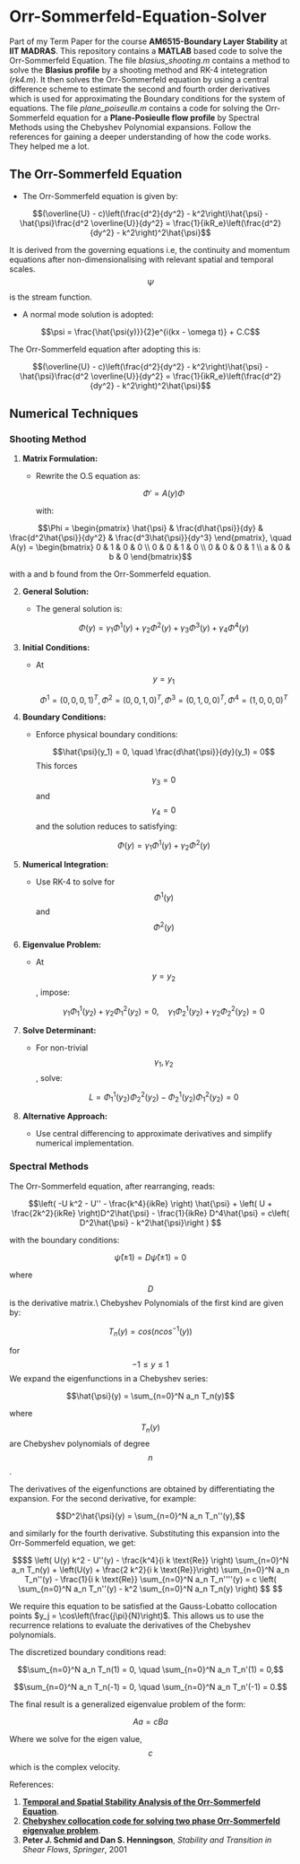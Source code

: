 # Orr-Sommerfeld-Equation-Solver
Part of my Term Paper for the course **AM6515-Boundary Layer Stability** at **IIT MADRAS**.
This repository contains a **MATLAB** based code to solve the Orr-Sommerfeld Equation. 
The file *blasius_shooting.m* contains a method to solve the **Blasius profile** by a shooting method and RK-4 intetegration (*rk4.m*). It then solves the Orr-Sommerfeld equation by using a central difference scheme to estimate the second and fourth order derivatives which is used for approximating the Boundary conditions for the system of equations.
The file *plane_poiseulle.m* contains a code for solving the Orr-Sommerfeld equation for a **Plane-Posieulle flow profile** by Spectral Methods using the Chebyshev Polynomial expansions. 
Follow the references for gaining a deeper understanding of how the code works. They helped me a lot.

## The Orr-Sommerfeld Equation 
- The Orr-Sommerfeld equation is given by:
  
$$(\overline{U} - c)\left(\frac{d^2}{dy^2} - k^2\right)\hat{\psi} - \hat{\psi}\frac{d^2 \overline{U}}{dy^2} = \frac{1}{ikR_e}\left(\frac{d^2}{dy^2} - k^2\right)^2\hat{\psi}$$

It is derived from the governing equations i.e, the continuity and momentum equations after non-dimensionalising with relevant spatial and temporal scales. $$\Psi$$ is the stream function.
- A normal mode solution is adopted:

$$\psi = \frac{\hat{\psi(y)}}{2}e^{i(kx - \omega t)} + C.C$$

The Orr-Sommerfeld equation after adopting this is:

$$(\overline{U} - c)\left(\frac{d^2}{dy^2} - k^2\right)\hat{\psi} - \hat{\psi}\frac{d^2 \overline{U}}{dy^2} = \frac{1}{ikR_e}\left(\frac{d^2}{dy^2} - k^2\right)^2\hat{\psi}$$

## Numerical Techniques
### Shooting Method

1. **Matrix Formulation:**  
   - Rewrite the O.S equation as:  
     
     $$\Phi' = A(y)\Phi$$
     
     with:  

  ```math
\Phi = \begin{pmatrix} \hat{\psi} & \frac{d\hat{\psi}}{dy} & \frac{d^2\hat{\psi}}{dy^2} & \frac{d^3\hat{\psi}}{dy^3} \end{pmatrix}, \quad A(y) = \begin{bmatrix} 0 & 1 & 0 & 0 \\ 0 & 0 & 1 & 0 \\ 0 & 0 & 0 & 1 \\ a & 0 & b & 0 \end{bmatrix}
```
with a and b found from the Orr-Sommerfeld equation.

2. **General Solution:**  
   - The general solution is:  
     
     $$\Phi(y) = \gamma_1\Phi^1(y) + \gamma_2\Phi^2(y) + \gamma_3\Phi^3(y) + \gamma_4\Phi^4(y)$$

3. **Initial Conditions:**  
   - At $$y = y_1$$  
   
     $$\Phi^1 = (0, 0, 0, 1)^T, \, \Phi^2 = (0, 0, 1, 0)^T, \, \Phi^3 = (0, 1, 0, 0)^T, \, \Phi^4 = (1, 0, 0, 0)^T$$

4. **Boundary Conditions:**  
   - Enforce physical boundary conditions:  
   
     $$\hat{\psi}(y_1) = 0, \quad \frac{d\hat{\psi}}{dy}(y_1) = 0$$
     This forces $$\gamma_3 = 0$$ and $$\gamma_4=0$$ and the solution reduces to satisfying:
   
     $$\Phi(y) = \gamma_1\Phi^1(y) + \gamma_2\Phi^2(y)$$

6. **Numerical Integration:**  
   - Use RK-4 to solve for $$\Phi^1(y)$$  and $$\Phi^2(y)$$

7. **Eigenvalue Problem:**  
   - At $$y = y_2$$, impose:  
     
     $$\gamma_1\Phi^1_1(y_2) + \gamma_2\Phi^2_1(y_2) = 0, \quad \gamma_1\Phi^1_2(y_2) + \gamma_2\Phi^2_2(y_2) = 0$$

8. **Solve Determinant:**  
   - For non-trivial $$\gamma_1, \gamma_2$$ , solve:  

     $$L = \Phi^1_1(y_2)\Phi^2_2(y_2) - \Phi^1_2(y_2)\Phi^2_1(y_2) = 0$$

9. **Alternative Approach:**  
   - Use central differencing to approximate derivatives and simplify numerical implementation.

### Spectral Methods
The Orr-Sommerfeld equation, after rearranging, reads:
```math
\left( -U k^2 - U'' - \frac{k^4}{ikRe} \right) \hat{\psi} + \left( U + \frac{2k^2}{ikRe} \right)D^2\hat{\psi} - \frac{1}{ikRe} D^4\hat{\psi} = c\left( D^2\hat{\psi} - k^2\hat{\psi}\right ) 
```

with the boundary conditions:
```math
\hat{\psi}(\pm 1) = D\hat{\psi}(\pm 1) = 0
```
where $$D$$ is the derivative matrix.\\
Chebyshev Polynomials of the first kind are given by:
```math
    T_n(y) = cos(ncos^{-1}(y))
```
for $$-1 \leq y \leq 1$$
We expand the eigenfunctions in a Chebyshev series:
```math
\hat{\psi}(y) = \sum_{n=0}^N a_n T_n(y)
```
where $$T_n(y)$$ are Chebyshev polynomials of degree $$n$$. 

The derivatives of the eigenfunctions are obtained by differentiating the expansion. For the second derivative, for example:
```math
D^2\hat{\psi}(y) = \sum_{n=0}^N a_n T_n''(y),
```
and similarly for the fourth derivative. Substituting this expansion into the Orr-Sommerfeld equation, we get:
```math
$$
\left( U(y) k^2 - U''(y) - \frac{k^4}{i k \text{Re}} \right) \sum_{n=0}^N a_n T_n(y) 
+ \left(U(y) + \frac{2 k^2}{i k \text{Re}}\right) \sum_{n=0}^N a_n T_n''(y) - \frac{1}{i k \text{Re}} \sum_{n=0}^N a_n T_n''''(y) = c \left( \sum_{n=0}^N a_n T_n''(y) - k^2 \sum_{n=0}^N a_n T_n(y) \right)
$$

```

We require this equation to be satisfied at the Gauss-Lobatto collocation points $y_j = \cos\left(\frac{j\pi}{N}\right)$. This allows us to use the recurrence relations to evaluate the derivatives of the Chebyshev polynomials.

The discretized boundary conditions read:
```math
\sum_{n=0}^N a_n T_n(1) = 0, \quad \sum_{n=0}^N a_n T_n'(1) = 0,
```
```math
\sum_{n=0}^N a_n T_n(-1) = 0, \quad \sum_{n=0}^N a_n T_n'(-1) = 0.
```
The final result is a generalized eigenvalue problem of the form:
```math
A a = c B a
```
Where we solve for the eigen value, $$c$$ which is the complex velocity.

References:
1) [**Temporal and Spatial Stability Analysis of the Orr-Sommerfeld Equation**](https://www.cdsimpson.net/2015/04/temporal-and-spatial-stability-analysis.html#:~:text=This%20is%20a%20nonlinear%20ordinary,opposite%20boundary%20conditions%20are%20met).
2) [**Chebyshev collocation code for solving two phase Orr-Sommerfeld eigenvalue problem**](https://in.mathworks.com/matlabcentral/fileexchange/48862-chebyshev-collocation-code-for-solving-two-phase-orr-sommerfeld-eigenvalue-problem).
3) **Peter J. Schmid and Dan S. Henningson**, *Stability and Transition in Shear Flows*, *Springer*, 2001
